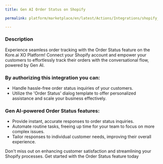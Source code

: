 ```yaml
---
title: Gen AI Order Status on Shopify

permalink: platform/marketplace/en/latest/Actions/Integrations/shopify_genAIOrderStatus

---
```


### Description

Experience seamless order tracking with the Order Status feature on the Kore.ai XO Platform! Connect your Shopify account and empower your customers to effortlessly track their orders with the conversational flow, powered by Gen AI.

### By authorizing this integration you can:
- Handle hassle-free order status inquiries of your customers.
- Utilize the 'Order Status' dialog template to offer personalized assistance and scale your business effectively.

### Gen AI-powered Order Status features:
- Provide instant, accurate responses to order status inquiries.
- Automate routine tasks, freeing up time for your team to focus on more complex issues.
- Tailor responses to individual customer needs, improving their overall experience.

Don't miss out on enhancing customer satisfaction and streamlining your Shopify processes. Get started with the Order Status feature today
